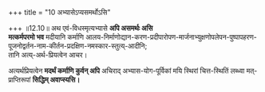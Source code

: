 +++
title = "10 अभ्यासेऽप्यसमर्थोऽसि"

+++
॥12.10॥ अथ एवं-विधस्मृत्यभ्यासे **अपि असमर्थः असि  
मत्कर्मपरमो भव** मदीयानि कर्माणि आलय-निर्माणोद्यान-करण-प्रदीपारोपण-मार्जनाभ्युक्षणोपलेपन-पुष्पापहरण-पूजनोद्वर्तन-नाम-कीर्तन-प्रदक्षिण-नमस्कार-स्तुत्य्-आदीनि;  
तानि अत्य्-अर्थ-प्रियत्वेन आचर।

अत्यर्थप्रियत्वेन **मदर्थं कर्माणि कुर्वन् अपि** अचिराद् अभ्यास-योग-पूर्विकां मयि स्थिरां चित्त-स्थितिं लब्ध्वा मत्-प्राप्तिरूपां **सिद्धिम् अवाप्स्यसि।**
